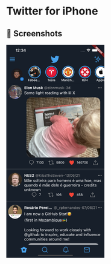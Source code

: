 # Twitter for iPhone

## :camera_flash: Screenshots
<img src="./results/screenshot_1.png" width="260">

